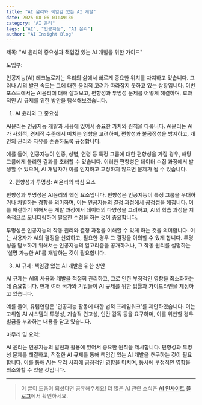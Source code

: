 ```yaml
---
title: "AI 윤리와 책임감 있는 AI 개발"
date: 2025-08-06 01:49:30
category: "AI 윤리"
tags: ["AI", "인공지능", "AI 윤리"]
author: "AI Insight Blog"
---
```


제목: "AI 윤리의 중요성과 책임감 있는 AI 개발을 위한 가이드"

도입부:

인공지능(AI) 테크놀로지는 우리의 삶에서 빠르게 중요한 위치를 차지하고 있습니다. 그러나 AI의 발전 속도는 그에 대한 윤리적 고려가 따라잡지 못하고 있는 상황입니다. 이번 포스트에서는 AI윤리에 대해 살펴보고, 편향성과 투명성 문제를 어떻게 해결하며, 효과적인 AI 규제를 위한 방안을 탐색해보겠습니다.

1. AI 윤리와 그 중요성

AI윤리는 인공지능 개발과 사용에 있어서 중요한 가치와 원칙을 다룹니다. AI윤리는 AI가 사회적, 경제적 수준에서 미치는 영향을 고려하며, 편향성과 불공정성을 방지하고, 개인의 권리와 자유를 존중하도록 규정합니다.

예를 들어, 인공지능이 인종, 성별, 연령 등 특정 그룹에 대한 편향성을 가질 경우, 해당 그룹에게 불리한 결과를 초래할 수 있습니다. 이러한 편향성은 데이터 수집 과정에서 발생할 수 있으며, AI 개발자가 이를 인지하고 교정하지 않으면 문제가 될 수 있습니다.

2. 편향성과 투명성: AI윤리의 핵심 요소

편향성과 투명성은 AI윤리의 핵심 요소입니다. 편향성은 인공지능이 특정 그룹을 우대하거나 차별하는 경향을 의미하며, 이는 인공지능의 결정 과정에서 공정성을 해칩니다. 이를 해결하기 위해서는 개발 과정에서 데이터의 다양성을 고려하고, AI의 학습 과정을 지속적으로 모니터링하며 필요한 수정을 하는 것이 중요합니다.

투명성은 인공지능의 작동 원리와 결정 과정을 이해할 수 있게 하는 것을 의미합니다. 이는 사용자가 AI의 결정을 신뢰하고, 필요한 경우 그 결정을 이의할 수 있게 합니다. 투명성을 담보하기 위해서는 인공지능의 알고리즘을 공개하거나, 그 작동 원리를 설명하는 '설명 가능한 AI'를 개발하는 것이 필요합니다.

3. AI 규제: 책임감 있는 AI 개발을 위한 방안

AI 규제는 AI의 사용과 개발을 적절히 관리하고, 그로 인한 부정적인 영향을 최소화하는 데 중요합니다. 현재 여러 국가와 기업들이 AI 규제를 위한 법률과 가이드라인을 제정하고 있습니다.

예를 들어, 유럽연합은 '인공지능 활동에 대한 법적 프레임워크'를 제안하였습니다. 이는 고위험 AI 시스템의 투명성, 기술적 견고성, 인간 감독 등을 요구하며, 이를 위반할 경우 벌금을 부과하는 내용을 담고 있습니다.

마무리 및 요약:

AI 윤리는 인공지능의 발전과 활용에 있어서 중요한 원칙을 제시합니다. 편향성과 투명성 문제를 해결하고, 적절한 AI 규제를 통해 책임감 있는 AI 개발을 추구하는 것이 필요합니다. 이를 통해 AI는 우리 사회에 긍정적인 영향을 미치며, 동시에 부정적인 영향을 최소화할 수 있을 것입니다.

---

> 이 글이 도움이 되셨다면 공유해주세요! 
> 더 많은 AI 관련 소식은 [AI 인사이트 블로그](https://tonyhwang1004.github.io/ai-insight-blog)에서 확인하세요.
